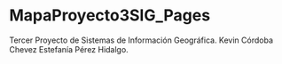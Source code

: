 # MapaProyecto3SIG_Pages
Tercer Proyecto de Sistemas de Información Geográfica. Kevin Córdoba Chevez Estefanía Pérez Hidalgo.

